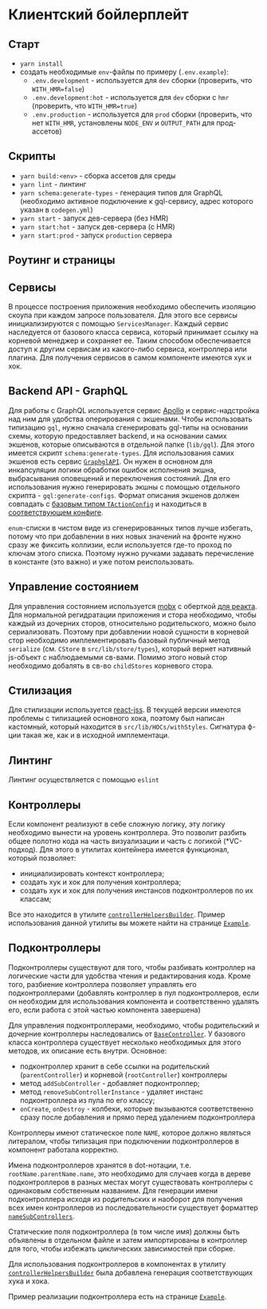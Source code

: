 # Клиентский бойлерплейт

## Старт

- `yarn install`
- создать необходимые `env`-файлы по примеру (`.env.example`):
   * `.env.development` - используется для `dev` сборки (проверить, что `WITH_HMR=false`)
   * `.env.development:hot` - используется для `dev` сборки с `hmr`  (проверить, что `WITH_HMR=true`)
   * `.env.production` - используется для `prod` сборки (проверить, что нет `WITH_HMR`, установлены `NODE_ENV` и `OUTPUT_PATH` для прод-ассетов)

## Скрипты
- `yarn build:<env>` - сборка ассетов для среды
- `yarn lint` - линтинг
- `yarn schema:generate-types` - генерация типов для GraphQL (необходимо активное подключение к gql-сервису, адрес которого указан в `codegen.yml`)
- `yarn start` - запуск дев-сервера (без HMR)
- `yarn start:hot` - запуск дев-сервера (с HMR)
- `yarn start:prod` - запуск `production` сервера

## Роутинг и страницы

## Сервисы

В процессе построения приложения необходимо обеспечить изоляцию скоупа при каждом запросе пользователя. Для этого все сервисы инициализируются с помощью `ServicesManager`. Каждый сервис наследуется от базового класса сервиса, который принимает ссылку на корневой менеджер и сохраняет ее. Таким способом обеспечивается доступ к другим сервисам из какого-либо сервиса, контроллера или плагина. Для получения сервисов в самом компоненте имеются хук и хок.

## Backend API - GraphQL
Для работы с GraphQL используется сервис [Apollo](https://www.apollographql.com/docs/react/) и сервис-надстройка над ним для удобства оперирования с экшенами.
Чтобы использовать типизацию `gql`, нужно сначала сгенерировать gql-типы на основании схемы, которую предоставляет backend, и на основании самих экшенов, которые описываются в отдельной папке (`lib/gql`). Для этого имеется скрипт `schema:generate-types`.
Для использования самих экшенов есть сервис [`GraphglAPI`](src/lib/services/graphqlAPI.ts). Он нужен в основном для инкапсуляции логики обработки ошибок исполнения экшна, выбрасывания оповещений и переключения состояний. Для его использования нужно генерировать экшны с помощью отдельного скрипта - `gql:generate-configs`. Формат описания экшенов должен совпадать с [базовым типом `TActionConfig`](scripts/generateGQLConfigs/types.ts) и находиться в [соответствующем конфиге](src/lib/gqlConfig/config.ts).

`enum`-списки в чистом виде из сгенерированных типов лучше избегать, потому что при добавлении в них новых значений на фронте нужно сразу же фиксить коллизии, если используется где-то проход по ключам этого списка. Поэтому нужно ручками задавать перечисление в константе (это важно) и уже потом реиспользовать.

## Управление состоянием

Для управления состоянием используется [mobx](https://mobx.js.org/README.html) с оберткой [для реакта](https://github.com/mobxjs/mobx-react). Для нормальной регидратации приложения и стора необходимо, чтобы каждый из дочерних сторов, относительно родительского, можно было сериализовать. Поэтому при добавлении новой сущности в корневой стор необходимо имплементировать базовый публичный метод `serialize` (см. `CStore` в `src/lib/store/types`), который вернет нативный js-объект с наблюдаемыми св-вами. Помимо этого новый стор необходимо добалять в св-во `childStores` корневого стора.

## Стилизация

Для стилизации используется [react-jss](https://cssinjs.org/react-jss/?v=v10.0.4). В текущей версии имеются проблемы с типизацией основного хока, поэтому был написан кастомный, который находится в `src/lib/HOCs/withStyles`. Сигнатура ф-ции такая же, как и в исходной имплементаци.

## Линтинг

Линтинг осуществляется с помощью `eslint`

## Контроллеры

Если компонент реализуют в себе сложную логику, эту логику необходимо вынести на уровень контроллера. Это позволит разбить общее полотно кода на часть визуализации и часть с логикой (\*VC-подход). Для этого в утилитах контейнера имеется функционал, который позволяет:

- инициализировать контекст контроллера;
- создать хук и хок для получения контроллера;
- создать хук и хок для получения инстансов подконтроллеров по их классам;

Все это находится в утилите [`controllerHelpersBuilder`](src/lib/utils/controllerHelpersBuilder/index.ts). Пример использования данной утилиты вы можете найти на странице [`Example`](src/containers/ExamplePage/index.tsx).

## Подконтроллеры

Подконтроллеры существуют для того, чтобы разбивать контроллер на логические части для удобства чтения и редактирования кода. Кроме того, разбиение контроллера позволяет управлять его подконтроллерами (добавлять контроллер в пул подконтроллеров, если он необходим для использования компонента и соответственно удалять его, если работа с этой частью компонента завершена)

Для управления подконтроллерами, необходимо, чтобы родительский и дочерние контроллеры наследовались от [`BaseController`](src/lib/controller/base.ts). У базового класса контроллера существует несколько необходимых для этого методов, их описание есть внутри. Основное:

- подконтроллер хранит в себе ссылки на родительский (`parentController`) и корневой (`rootController`) контроллеры
- метод `addSubController` - добавляет подконтроллер;
- метод `removeSubControllerInstance` - удаляет инстанс подконтроллера из пула по его классу;
- `onCreate`, `onDestroy` - колбеки, которые вызываются соответственно сразу после добавления и прямо перед удалением подконтроллера

Контроллеры имеют статическое поле `NAME`, которое должно являться литералом, чтобы типизация при подключении подконтроллеров в компонент работала корректно.

Имена подконтроллеров хранятся в dot-нотации, т.е. `rootName.parentName.name`, это необходимо для случаев когда в дереве подконтроллеров в разных местах могут существовать контроллеры с одинаковым собственным названием. Для генерации имени подконтроллера исходя из родительских и наоборот для получения всех имен контроллеров из последовательности существует форматтер [`nameSubControllers`](src/lib/utils/formatters/nameSubControllers.ts).

Статические поля подконтроллера (в том числе имя) должны быть объявлены в отдельном файле и затем импортированы в контроллер для того, чтобы избежать циклических зависимостей при сборке.

Для использования подконтроллеров в компонентах в утилиту [`controllerHelpersBuilder`](src/lib/utils/controllerHelpersBuilder/index.ts) была добавлена генерация соответствующих хука и хока.

Пример реализации подконтроллера есть на странице [`Example`](src/pages/Example/index.tsx).
